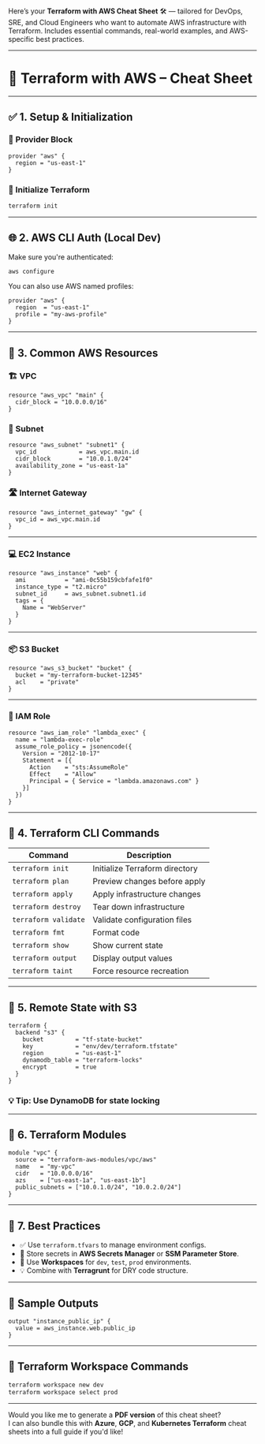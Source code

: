 Here’s your **Terraform with AWS Cheat Sheet** 🛠️ — tailored for DevOps, SRE, and Cloud Engineers who want to automate AWS infrastructure with Terraform. Includes essential commands, real-world examples, and AWS-specific best practices.

---

# 🚀 Terraform with AWS – Cheat Sheet

---

## ✅ 1. Setup & Initialization

### 📄 Provider Block

```hcl
provider "aws" {
  region = "us-east-1"
}
```

### 🔁 Initialize Terraform

```bash
terraform init
```

---

## 🌐 2. AWS CLI Auth (Local Dev)

Make sure you're authenticated:

```bash
aws configure
```

You can also use AWS named profiles:

```hcl
provider "aws" {
  region  = "us-east-1"
  profile = "my-aws-profile"
}
```

---

## 🧱 3. Common AWS Resources

### 🏗️ VPC

```hcl
resource "aws_vpc" "main" {
  cidr_block = "10.0.0.0/16"
}
```

### 📡 Subnet

```hcl
resource "aws_subnet" "subnet1" {
  vpc_id            = aws_vpc.main.id
  cidr_block        = "10.0.1.0/24"
  availability_zone = "us-east-1a"
}
```

### 🛣️ Internet Gateway

```hcl
resource "aws_internet_gateway" "gw" {
  vpc_id = aws_vpc.main.id
}
```

---

### 💻 EC2 Instance

```hcl
resource "aws_instance" "web" {
  ami           = "ami-0c55b159cbfafe1f0"
  instance_type = "t2.micro"
  subnet_id     = aws_subnet.subnet1.id
  tags = {
    Name = "WebServer"
  }
}
```

---

### 📦 S3 Bucket

```hcl
resource "aws_s3_bucket" "bucket" {
  bucket = "my-terraform-bucket-12345"
  acl    = "private"
}
```

---

### 🔐 IAM Role

```hcl
resource "aws_iam_role" "lambda_exec" {
  name = "lambda-exec-role"
  assume_role_policy = jsonencode({
    Version = "2012-10-17"
    Statement = [{
      Action    = "sts:AssumeRole"
      Effect    = "Allow"
      Principal = { Service = "lambda.amazonaws.com" }
    }]
  })
}
```

---

## 🧪 4. Terraform CLI Commands

| Command                 | Description                          |
|------------------------|--------------------------------------|
| `terraform init`       | Initialize Terraform directory       |
| `terraform plan`       | Preview changes before apply         |
| `terraform apply`      | Apply infrastructure changes         |
| `terraform destroy`    | Tear down infrastructure             |
| `terraform validate`   | Validate configuration files         |
| `terraform fmt`        | Format code                          |
| `terraform show`       | Show current state                   |
| `terraform output`     | Display output values                |
| `terraform taint`      | Force resource recreation            |

---

## 💾 5. Remote State with S3

```hcl
terraform {
  backend "s3" {
    bucket         = "tf-state-bucket"
    key            = "env/dev/terraform.tfstate"
    region         = "us-east-1"
    dynamodb_table = "terraform-locks"
    encrypt        = true
  }
}
```

### 💡 Tip: Use DynamoDB for state locking

---

## 🔁 6. Terraform Modules

```hcl
module "vpc" {
  source = "terraform-aws-modules/vpc/aws"
  name   = "my-vpc"
  cidr   = "10.0.0.0/16"
  azs    = ["us-east-1a", "us-east-1b"]
  public_subnets = ["10.0.1.0/24", "10.0.2.0/24"]
}
```

---

## 🧠 7. Best Practices

- ✅ Use `terraform.tfvars` to manage environment configs.
- 🔐 Store secrets in **AWS Secrets Manager** or **SSM Parameter Store**.
- 🔄 Use **Workspaces** for `dev`, `test`, `prod` environments.
- 💡 Combine with **Terragrunt** for DRY code structure.

---

## 🧭 Sample Outputs

```hcl
output "instance_public_ip" {
  value = aws_instance.web.public_ip
}
```

---

## 🔄 Terraform Workspace Commands

```bash
terraform workspace new dev
terraform workspace select prod
```

---

Would you like me to generate a **PDF version** of this cheat sheet?  
I can also bundle this with **Azure**, **GCP**, and **Kubernetes Terraform** cheat sheets into a full guide if you'd like!
